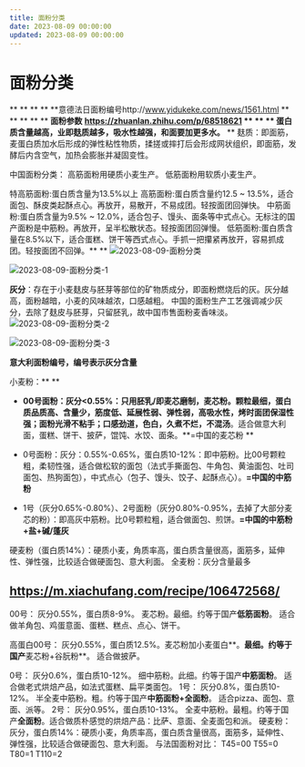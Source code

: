 ```yaml
---
title: 面粉分类
date: 2023-08-09 00:00:00
updated: 2023-08-09 00:00:00
---
```



# 面粉分类
**
**
**
**
**意德法日面粉编号http://www.yidukeke.com/news/1561.html
**
**
**
**
**
**面粉参数**
**https://zhuanlan.zhihu.com/p/68518621
**
**
**
蛋白质含量越高，业即麸质越多，吸水性越强，和面要加更多水。**
**
麸质：即面筋，麦蛋白质加水后形成的弹性粘性物质，揉搓或摔打后会形成网状组织，即面筋，发酵后内含空气，加热会膨胀并凝固变性。

中国面粉分类：
高筋面粉用硬质小麦生产。
低筋面粉用软质小麦生产。

特高筋面粉:蛋白质含量为13.5%以上
高筋面粉:蛋白质含量约12.5 ~ 13.5%，适合面包、酥皮类起酥点心。再放开，易散开，不易成团。轻按面团回弹快。
中筋面粉:蛋白质含量为9.5% ~ 12.0%，适合包子、馒头、面条等中式点心。无标注的国产面粉是中筋粉。再放开，呈半松散状态。轻按面团回弹慢。
低筋面粉:蛋白质含量在8.5%以下，适合蛋糕、饼干等西式点心。手抓一把攥紧再放开，容易抓成团。轻按面团不回弹。**
**
![2023-08-09-面粉分类](assets/2023-08-09-面粉分类.jpeg)

![2023-08-09-面粉分类-1](assets/2023-08-09-面粉分类-1.jpeg)

**灰分**：存在于小麦麸皮与胚芽等部位的矿物质成分，即面粉燃烧后的灰。灰分越高，面粉越暗，小麦的风味越浓，口感越粗。
中国的面粉生产工艺强调减少灰分，去除了麸皮与胚芽，只留胚乳，故中国市售面粉麦香味淡。
![2023-08-09-面粉分类-2](assets/2023-08-09-面粉分类-2.jpeg)

![2023-08-09-面粉分类-3](assets/2023-08-09-面粉分类-3.jpeg)

**意大利面粉编号，编号表示灰分含量**

小麦粉：**
**
* **00号面粉：**灰分<0.55%**：**只用胚乳/即麦芯磨制，麦芯粉**。颗粒最细，蛋白质品质高、含量少，筋度低、延展性弱、弹性弱，高吸水性，烤时面团保湿性强；面粉光滑不粘手；口感劲道，色白，久煮不烂，不混汤**。适合做意大利面，蛋糕、饼干、披萨，馄饨、水饺、面条。**=中国的麦芯粉
**
* 0号面粉：灰分：0.55%-0.65%，蛋白质10-12%：即中筋粉。比00号颗粒粗，柔韧性强，适合做松软的面包（法式手撕面包、牛角包、黄油面包、吐司面包、热狗面包），中式点心（包子、馒头、饺子、起酥点心）。**=中国的中筋粉**

* 1号（灰分0.65%-0.80%）、2号面粉（灰分0.80%-0.95%，去掉了大部分麦芯的粉）：即高灰中筋粉。比0号颗粒粗，适合做面包、煎饼。**=中国的中筋粉+盐+碱/蓬灰**

硬麦粉（蛋白质14%）：硬质小麦，角质率高，蛋白质含量很高，面筋多，延伸性、弹性强，比较适合做硬面包、意大利面。
全麦粉：灰分含量最多

## https://m.xiachufang.com/recipe/106472568/

00号： 灰分0.55%，蛋白质8-9%。 麦芯粉。最细。约等于国产**低筋面粉**。 适合做羊角包、鸡蛋意面、蛋糕、糕点、点心、饼干。

高蛋白00号： 灰分0.55%，蛋白质12.5%。麦芯粉加小麦蛋白**。**最细。约等于国产**麦芯粉+谷朊粉**。 适合做披萨。

0号： 灰分0.6%，蛋白质10-12%。 细中筋粉。此细。约等于国产**中筋面粉**。 适合做老式烘焙产品，如法式蛋糕、扁平类面包。
1号： 灰分0.8%，蛋白质10-12%。 半全麦中筋粉。粗。约等于国产**中筋面粉+全面粉**。 适合pizza、面包、意面、派等。
2号： 灰分0.95%，蛋白质10-13%。 全麦中筋粉。最粗。约等于国产**全面粉**。适合做质朴感觉的烘焙产品：比萨、意面、全麦面包和派。
硬麦粉：灰分，蛋白质14%：硬质小麦，角质率高，蛋白质含量很高，面筋多，延伸性、弹性强，比较适合做硬面包、意大利面。
与法国面粉对比： T45=00 T55=0 T80=1 T110=2
